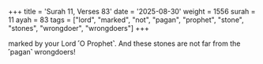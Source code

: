 +++
title = 'Surah 11, Verses 83'
date = '2025-08-30'
weight = 1556
surah = 11
ayah = 83
tags = ["lord", "marked", "not", "pagan", "prophet", "stone", "stones", "wrongdoer", "wrongdoers"]
+++

marked by your Lord ˹O Prophet˺. And these stones are not far from the ˹pagan˺ wrongdoers!